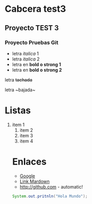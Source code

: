 # Cabcera test3
## Proyecto TEST 3
### Proyecto Pruebas Git

- letra *italica* 1
- letra _italica_ 2
- letra en **bold o strong 1**
- letra en __bold o strong 2__

letra ~~tachada~~

letra ~bajada~

# Listas
1. item 1 <ol>
2. item 2
3. item 3
4. item 4
   
# Enlaces
- <a href="http://www.google.com">Google</a>
- [Link Mardown](http://www.google.com)
- http://github.com - automatic!
  
``` Java
System.out.pritnln("Hola Mundo");
```
